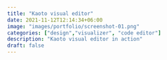 ```yaml
---
title: "Kaoto visual editor"
date: 2021-11-12T12:14:34+06:00
image: "images/portfolio/screenshot-01.png"
categories: ["design","visualizer", "code editor"]
description: "Kaoto visual editor in action"
draft: false
---
```


